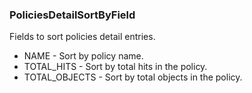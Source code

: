 ### PoliciesDetailSortByField
Fields to sort policies detail entries.

- NAME - Sort by policy name.
- TOTAL_HITS - Sort by total hits in the policy.
- TOTAL_OBJECTS - Sort by total objects in the policy.
